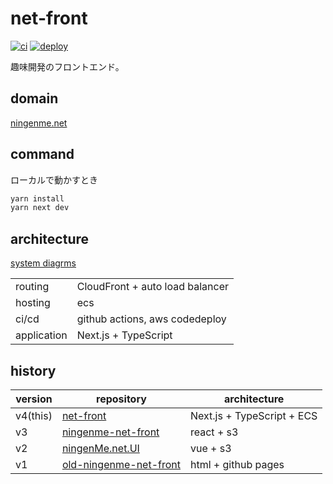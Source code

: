 # net-front
[![ci](https://github.com/ningenMe/net-front/actions/workflows/ci.yml/badge.svg)](https://github.com/ningenMe/net-front/actions/workflows/ci.yml)
[![deploy](https://github.com/ningenMe/net-front/actions/workflows/deploy.yml/badge.svg)](https://github.com/ningenMe/net-front/actions/workflows/deploy.yml)

趣味開発のフロントエンド。

## domain

[ningenme.net](https://ningenme.net)

## command

ローカルで動かすとき
```sh
yarn install
yarn next dev
```

## architecture
[system diagrms](https://ningenme.net/systems)


|             |                                 |
| ----------- | ------------------------------- |
| routing     | CloudFront + auto load balancer |
| hosting     | ecs                             |
| ci/cd       | github actions, aws codedeploy  |
| application | Next.js + TypeScript            |

## history

| version  | repository                                                                   | architecture               |
| -------- | ---------------------------------------------------------------------------- | -------------------------- |
| v4(this) | [net-front](https://github.com/ningenMe/net-front)                           | Next.js + TypeScript + ECS |
| v3       | [ningenme-net-front](https://github.com/ningenMe/ningenme-net-front)         | react + s3                 |
| v2       | [ningenMe.net.UI](https://github.com/ningenMe/ningenMe.net.UI)               | vue + s3                   |
| v1       | [old-ningenme-net-front](https://github.com/ningenMe/old-ningenme-net-front) | html + github pages        |
